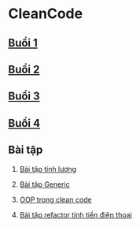 # CleanCode
## [Buổi 1](https://github.com/chalkybug/CleanCode/blob/main/lecture1.md)
## [Buổi 2](https://github.com/chalkybug/CleanCode/blob/main/lecture2.md)
## [Buổi 3](https://github.com/chalkybug/CleanCode/blob/main/lecture3.md)
## [Buổi 4](https://github.com/chalkybug/CleanCode/blob/main/lecture4.md)

## Bài tập
1. [Bài tập tính lương](https://github.com/chalkybug/CleanCode/tree/main/Homework/Homework_lecture3/payroll/src/main/java/net/luvina/payroll)

2. [Bài tập Generic](https://github.com/chalkybug/CleanCode/tree/main/Homework/Homework_lecture4/05OOP/jungle/src/main/java/generic)

3. [OOP trong clean code](https://github.com/chalkybug/CleanCode/tree/main/Homework/Homework_lecture4/05OOP/jungle/src/main/java/graphiceditor/after)

4. [Bài tập refactor tính tiền điện thoại](https://github.com/chalkybug/CleanCode/tree/main/Homework/SwitchStatementsJava/src/vn/techmaster)

